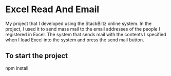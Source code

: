 # Excel Read And Email

My project that I developed using the StackBlitz online system. In the project, I used it to send mass mail to the email addresses of the people I registered in Excel. The system that sends mail with the contents I specified when I load Excel into the system and press the send mail button.

## To start the project
npm install
